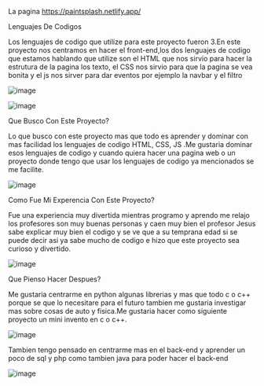 La pagina
https://paintsplash.netlify.app/



Lenguajes De Codigos

Los lenguajes de codigo que utilize para este proyecto fueron 3.En este proyecto nos centramos en hacer el front-end,los dos lenguajes de codigo que estamos hablando que utilize son el HTML que nos sirvio para hacer la estrutura de la pagina los texto, el CSS nos sirvio para que la pagina se vea bonita y el js nos sirver para dar eventos por ejemplo la navbar y el filtro

![image](https://github.com/alex21232/trafonet/assets/110498995/7c0dc7d1-d709-49d3-a694-c6fe7bb0531c)

![image](https://github.com/alex21232/PaintSplas/assets/110498995/244702f7-a922-42e9-b2e9-88a13f7a86f5)



Que Busco Con Este Proyecto?

Lo que busco con este proyecto mas que todo es aprender y dominar con mas facilidad los lenguajes de codigo HTML, CSS, JS .Me gustaria dominar esos lenguajes de codigo y cuando quiera hacer una pagina web o un proyecto donde tengo que usar los lenguajes de codigo ya mencionados se me facilite.

![image](https://github.com/alex21232/trafonet/assets/110498995/bb97b01d-3868-4e28-9bd6-555c8a9cd1eb)



Como Fue Mi Experencia Con Este Proyecto?

Fue una experiencia muy divertida mientras programo y aprendo me relajo los profesores son muy buenas personas y caen muy bien el profesor Jesus sabe explicar muy bien el codigo y se ve que a su temprana edad si se puede decir asi ya sabe mucho de codigo e hizo que este proyecto sea curioso y divertido.

![image](https://github.com/alex21232/trafonet/assets/110498995/e12b3ed8-3779-42c8-88ae-84f836f76fd4)



Que Pienso Hacer Despues?

 Me gustaria centrarme en python algunas librerias y mas que todo c o c++ porque se que lo necesitare para el futuro tambien me gustaria investigar mas sobre cosas de auto y fisica.Me gustaria hacer como siguiente proyecto un mini invento en c o c++.

![image](https://github.com/alex21232/trafonet/assets/110498995/929c7cde-614e-4815-9a1a-3b89d27fcdda)

Tambien tengo pensado en centrarme mas en el back-end y aprender un poco de sql y php como tambien java para poder hacer el back-end

![image](https://github.com/alex21232/PaintSplas/assets/110498995/46a8f371-b914-41a1-8e89-08e7c8b788a3)





